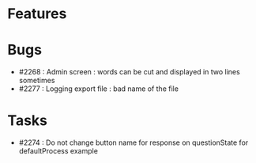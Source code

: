 # Features



# Bugs

* #2268 : Admin screen : words can be cut and displayed in two lines sometimes
* #2277 : Logging export file : bad name of the file


# Tasks

* #2274 : Do not change button name for response on questionState for defaultProcess example



